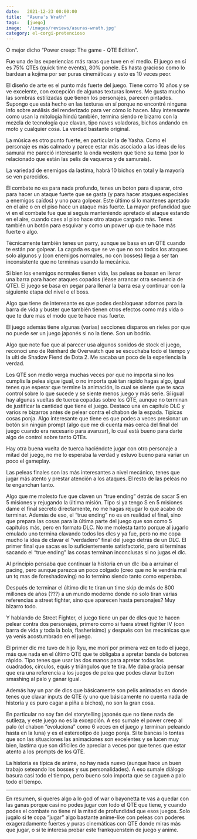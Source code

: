 ```yaml
---
date:   2021-12-23 00:00:00
title:  "Asura's Wrath"
tags:   [juego]
image:  '/images/reviews/asuras-wrath.jpg'
category: el-corgi-pretencioso
---
```

O mejor dicho “Power creep: The game - QTE Edition”.

Fue una de las experiencias más raras que tuve en el medio. El juego en sí es 75% QTEs (quick time events), 80% ponele. Es hasta gracioso como lo bardean a kojima por ser puras cinemáticas y esto es 10 veces peor.

El diseño de arte es el punto más fuerte del juego. Tiene como 10 años y se ve excelente, con excepción de algunas texturas lowres. Me gusta mucho las sombras estilizadas que tienen los personajes, parecen pintados. Supongo que está hecho en las texturas en sí porque no encontré ninguna info sobre análisis del renderizado para ver cómo lo hacen. Muy interesante como usan la mitología hindú también, termina siendo re bizarro con la mezcla de tecnología que clavan, tipo naves voladoras, bichos andando en moto y cualquier cosa. La verdad bastante original.

La música es otro punto fuerte, en particular la de Yasha. Como el personaje es más calmado y parece estar más asociado a las ideas de los samurai me pareció interesante la onda western que tiene su tema (por lo relacionado que están las pelis de vaqueros y de samurais).

La variedad de enemigos da lastima, habrá 10 bichos en total y la mayoría se ven parecidos.

El combate no es para nada profundo, tenes un boton para disparar, otro para hacer un ataque fuerte que se gasta (y para hacer ataques especiales a enemigos caídos) y uno para golpear. Este último si lo mantenes apretado en el aire o en el piso hace un ataque más fuerte. La mayor profundidad que vi en el combate fue que si seguís manteniendo apretado el ataque estando en el aire, cuando caes al piso hace otro ataque cargado más. Tenes también un botón para esquivar y como un power up que te hace más fuerte o algo.

Técnicamente también tenes un parry, aunque se basa en un QTE cuando te están por golpear. La cagada es que se ve que no son todos los ataques solo algunos y (con enemigos normales, no con bosses) llega a ser tan inconsistente que no terminas usando la mecánica.

Si bien los enemigos normales tienen vida, las peleas se basan en llenar una barra para hacer ataques copados (léase arrancar otra secuencia de QTE). El juego se basa en pegar para llenar la barra esa y continuar con la siguiente etapa del nivel o el boss.

Algo que tiene de interesante es que podes desbloquear adornos para la barra de vida y buster que también tienen otros efectos como más vida o que te dure mas el modo que te hace mas fuerte.

El juego además tiene algunas (varias) secciones disparos en rieles por que no puede ser un juego japonés si no la tiene. Son un bodrio.

Algo que note fue que al parecer usa algunos sonidos de stock el juego, reconoci uno de Reinhard de Overwatch que se escuchaba todo el tiempo y la ulti de Shadow Fiend de Dota 2. Me sacaba un poco de la experiencia la verdad.

Los QTE son medio verga muchas veces por que no importa si no los cumplis la pelea sigue igual, o no importa qué tan rápido hagas algo, igual tenes que esperar que termine la animación, lo cual se siente que te saca control sobre lo que sucede y se siente menos juego y más serie. Sí igual hay algunas vueltas de tuerca copadas sobre los QTE, aunque no terminan de justificar la cantidad que tiene el juego. Destaco una en capítulo DLC y varios re bizarros antes de pelear contra el chabon de la espada. Típicas cosas ponja. Algo interesante que tiene es que podes a veces presionar un botón sin ningún prompt (algo que me di cuenta más cerca del final del juego cuando era necesario para avanzar), lo cual está bueno para darte algo de control sobre tanto QTEs.

Hay otra buena vuelta de tuerca haciéndote jugar con otro personaje a mitad del juego, no me lo esperaba la verdad y estuvo bueno para variar un poco el gameplay.

Las peleas finales son las más interesantes a nivel mecánico, tenes que jugar más atento y prestar atención a los ataques. El resto de las peleas no te enganchan tanto.

Algo que me molesto fue que claven un “true ending” detrás de sacar S en 5 misiones y rejugando la última misión. Tipo si ya tengo S en 5 misiones dame el final secreto directamente, no me hagas rejugar lo que acabo de terminar. Además de eso, el “true ending” no es en realidad el final, sino que prepara las cosas para la última parte del juego que son como 5 capítulos más, pero en formato DLC. No me molesta tanto porque al jugarlo emulado uno termina clavando todos los dlcs y ya fue, pero no me copa mucho la idea de clavar el “verdadero” final del juego detrás de un DLC. El primer final que sacas es lo suficientemente satisfactorio, pero si terminas sacando el “true ending” las cosas terminan inconclusas si no jugas el dlc.

Al principio pensaba que continuar la historia en un dlc iba a arruinar el pacing, pero aunque parezca un poco colgado (creo que no le vendría mal un tq mas de foreshadowing) no lo termino siendo tanto como esperaba.

Después de terminar el último dlc te tiran un time skip de más de 800 millones de años (???) a un mundo moderno donde no solo tiran varias referencias a street fighter, sino que aparecen hasta personajes? Muy bizarro todo.

Y hablando de Street Fighter, el juego tiene un par de dlcs que te hacen pelear contra dos personajes, primero como si fuera street fighter IV (con barra de vida y toda la bola, flasherisimo) y después con las mecánicas que ya venis acostumbrado en el juego.

El primer dlc me tuvo de hijo Ryu, me morí por primera vez en todo el juego, más que nada en el último QTE que te obligaba a apretar banda de botones rápido. Tipo tenes que usar las dos manos para apretar todos los cuadrados, círculos, equis y triángulos que te tira. Me daba gracia pensar que era una referencia a los juegos de pelea que podes clavar button smashing al palo y ganar igual.

Además hay un par de dlcs que básicamente son pelis animadas en donde tenes que clavar inputs de QTE (y uno que básicamente no cuenta nada de historia y es puro cagar a piña a bichos), no son la gran cosa.

En particular no soy fan del storytelling japonés que no tiene nada de sutileza, y este juego no es la excepción. A eso sumale el power creep al palo (el chabon “evoluciona” como 6 veces en el juego y terminan peleando hasta en la luna) y es el estereotipo de juego ponja. Si te bancas lo tontas que son las situaciones las animaciones son excelentes y se lucen muy bien, lastima que son difíciles de apreciar a veces por que tenes que estar atento a los prompts de los QTE.

La historia es típica de anime, no hay nada nuevo (aunque hace un buen trabajo seteando los bosses y sus personalidades). A eso sumale diálogo basura casi todo el tiempo, pero bueno solo importa que se caguen a palo todo el tiempo. 

<hr>

En resumen, si queres algo a lo god of war o bayonetta te vas a quedar con las ganas porque casi no podes jugar con todo el QTE que tiene, y cuando podes el combate no tiene ni la mitad de profundidad que esos juegos. Solo jugalo si te copa “jugar” algo bastante anime-like con peleas con poderes exageradamente fuertes y puras cinemáticas con QTE donde miras más que jugar, o si te interesa probar este frankquenstein de juego y anime.
